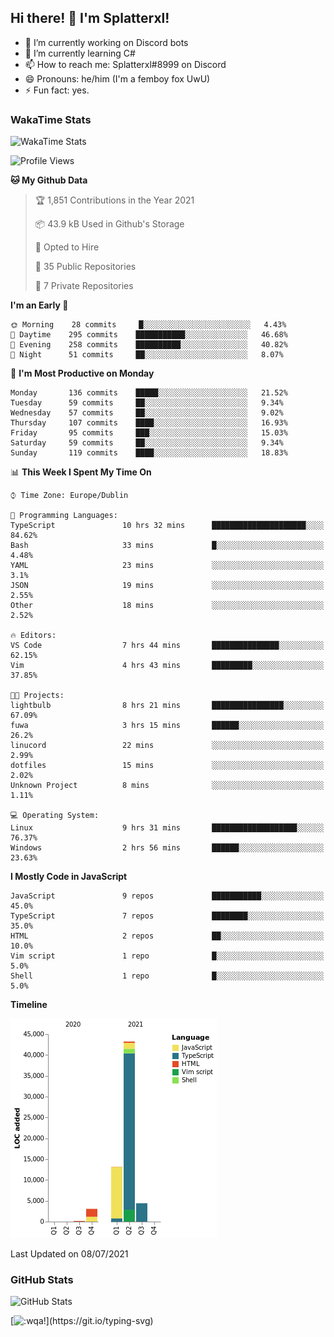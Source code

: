 ## Hi there! 👋 I'm Splatterxl!

- 🔭 I’m currently working on Discord bots
- 🌱 I’m currently learning C#
- 📫 How to reach me: Splatterxl#8999 on Discord
- 😄 Pronouns: he/him (I'm a femboy fox UwU)
- ⚡ Fun fact: yes.

### WakaTime Stats
![WakaTime Stats](https://wakatime.com/share/@Splatterxl/3171b454-6d7f-4cf9-91d7-768613f3b8c2.svg)
<!--START_SECTION:waka-->
![Profile Views](http://img.shields.io/badge/Profile%20Views-0-blue)

**🐱 My Github Data** 

> 🏆 1,851 Contributions in the Year 2021
 > 
> 📦 43.9 kB Used in Github's Storage 
 > 
> 💼 Opted to Hire
 > 
> 📜 35 Public Repositories 
 > 
> 🔑 7 Private Repositories  
 > 
**I'm an Early 🐤** 

```text
🌞 Morning    28 commits     █░░░░░░░░░░░░░░░░░░░░░░░░   4.43% 
🌆 Daytime    295 commits    ███████████░░░░░░░░░░░░░░   46.68% 
🌃 Evening    258 commits    ██████████░░░░░░░░░░░░░░░   40.82% 
🌙 Night      51 commits     ██░░░░░░░░░░░░░░░░░░░░░░░   8.07%

```
📅 **I'm Most Productive on Monday** 

```text
Monday       136 commits    █████░░░░░░░░░░░░░░░░░░░░   21.52% 
Tuesday      59 commits     ██░░░░░░░░░░░░░░░░░░░░░░░   9.34% 
Wednesday    57 commits     ██░░░░░░░░░░░░░░░░░░░░░░░   9.02% 
Thursday     107 commits    ████░░░░░░░░░░░░░░░░░░░░░   16.93% 
Friday       95 commits     ███░░░░░░░░░░░░░░░░░░░░░░   15.03% 
Saturday     59 commits     ██░░░░░░░░░░░░░░░░░░░░░░░   9.34% 
Sunday       119 commits    ████░░░░░░░░░░░░░░░░░░░░░   18.83%

```


📊 **This Week I Spent My Time On** 

```text
⌚︎ Time Zone: Europe/Dublin

💬 Programming Languages: 
TypeScript               10 hrs 32 mins      █████████████████████░░░░   84.62% 
Bash                     33 mins             █░░░░░░░░░░░░░░░░░░░░░░░░   4.48% 
YAML                     23 mins             ░░░░░░░░░░░░░░░░░░░░░░░░░   3.1% 
JSON                     19 mins             ░░░░░░░░░░░░░░░░░░░░░░░░░   2.55% 
Other                    18 mins             ░░░░░░░░░░░░░░░░░░░░░░░░░   2.52%

🔥 Editors: 
VS Code                  7 hrs 44 mins       ███████████████░░░░░░░░░░   62.15% 
Vim                      4 hrs 43 mins       █████████░░░░░░░░░░░░░░░░   37.85%

🐱‍💻 Projects: 
lightbulb                8 hrs 21 mins       ████████████████░░░░░░░░░   67.09% 
fuwa                     3 hrs 15 mins       ██████░░░░░░░░░░░░░░░░░░░   26.2% 
linucord                 22 mins             ░░░░░░░░░░░░░░░░░░░░░░░░░   2.99% 
dotfiles                 15 mins             ░░░░░░░░░░░░░░░░░░░░░░░░░   2.02% 
Unknown Project          8 mins              ░░░░░░░░░░░░░░░░░░░░░░░░░   1.11%

💻 Operating System: 
Linux                    9 hrs 31 mins       ███████████████████░░░░░░   76.37% 
Windows                  2 hrs 56 mins       ██████░░░░░░░░░░░░░░░░░░░   23.63%

```

**I Mostly Code in JavaScript** 

```text
JavaScript               9 repos             ███████████░░░░░░░░░░░░░░   45.0% 
TypeScript               7 repos             ████████░░░░░░░░░░░░░░░░░   35.0% 
HTML                     2 repos             ██░░░░░░░░░░░░░░░░░░░░░░░   10.0% 
Vim script               1 repo              █░░░░░░░░░░░░░░░░░░░░░░░░   5.0% 
Shell                    1 repo              █░░░░░░░░░░░░░░░░░░░░░░░░   5.0%

```


**Timeline**

![Chart not found](https://raw.githubusercontent.com/nearlySplat/nearlySplat/master/charts/bar_graph.png) 


 Last Updated on 08/07/2021
<!--END_SECTION:waka-->


### GitHub Stats
![GitHub Stats](https://github-readme-stats.vercel.app/api?username=nearlySplat&count_private=true&show_icons=true&theme=dark)

[![:wqa!](https://readme-typing-svg.herokuapp.com?font=Fira+Code&color=000000&center=true&vCenter=true&lines=%3Awqa!)](https://git.io/typing-svg)
